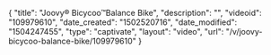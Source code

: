 {
    "title": "Joovy&reg; Bicycoo&trade;Balance Bike",
    "description": "",
    "videoid": "109979610",
    "date_created": "1502520716",
    "date_modified": "1504247455",
    "type": "captivate",
    "layout": "video",
    "url": "\/v\/joovy-bicycoo-balance-bike\/109979610"
}